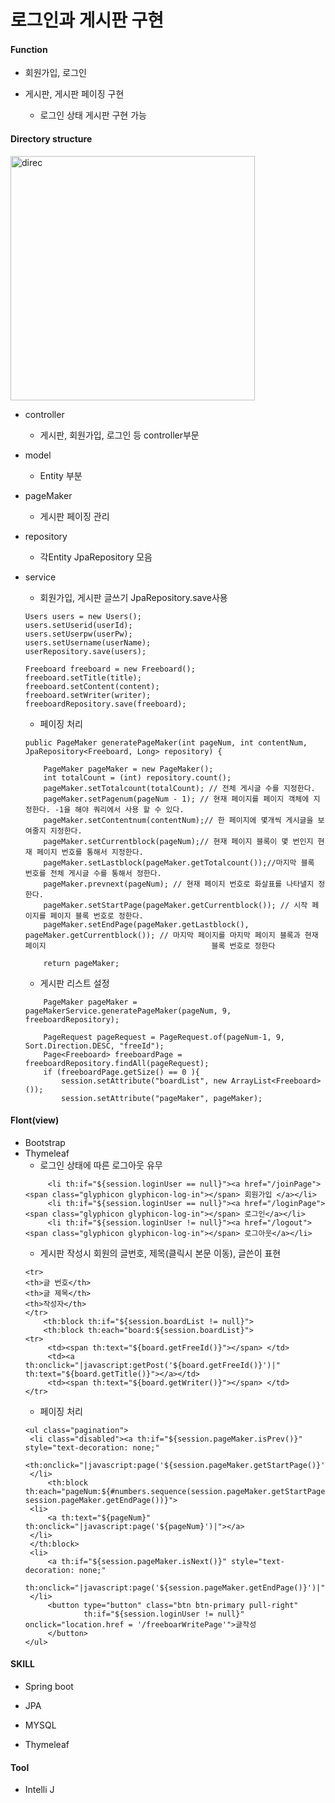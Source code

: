 # 로그인과 게시판 구현

#### Function
- 회원가입, 로그인 

- 게시판, 게시판 페이징 구현
    - 로그인 상태 게시판 구현 가능

#### Directory structure

<img width="391" alt="direc" src="https://user-images.githubusercontent.com/48824988/64904008-1db5c600-d6fe-11e9-86be-5be9b1750ca0.png">


- controller
    - 게시판, 회원가입, 로그인 등 controller부문
    
- model
    - Entity 부분 
    
- pageMaker
    - 게시판 페이징 관리 
    
- repository
    - 각Entity JpaRepository 모음
    
- service 

    - 회원가입, 게시판 글쓰기 JpaRepository.save사용
    ~~~
  Users users = new Users();                        
  users.setUserid(userId);                      
  users.setUserpw(userPw);                      
  users.setUsername(userName);                      
  userRepository.save(users);
  
  Freeboard freeboard = new Freeboard();
  freeboard.setTitle(title);
  freeboard.setContent(content);
  freeboard.setWriter(writer);
  freeboardRepository.save(freeboard);
     ~~~
    - 페이징 처리
    ~~~
   public PageMaker generatePageMaker(int pageNum, int contentNum, JpaRepository<Freeboard, Long> repository) {

        PageMaker pageMaker = new PageMaker();
        int totalCount = (int) repository.count();
        pageMaker.setTotalcount(totalCount); // 전체 게시글 수를 지정한다.
        pageMaker.setPagenum(pageNum - 1); // 현재 페이지를 페이지 객체에 지정한다. -1을 해야 쿼리에서 사용 할 수 있다.
        pageMaker.setContentnum(contentNum);// 한 페이지에 몇개씩 게시글을 보여줄지 지정한다.
        pageMaker.setCurrentblock(pageNum);// 현재 페이지 블록이 몇 번인지 현재 페이지 번호를 통해서 지정한다.
        pageMaker.setLastblock(pageMaker.getTotalcount());//마지막 블록 번호를 전체 게시글 수를 통해서 정한다.
        pageMaker.prevnext(pageNum); // 현재 페이지 번호로 화살표를 나타낼지 정한다.
        pageMaker.setStartPage(pageMaker.getCurrentblock()); // 시작 페이지를 페이지 블록 번호로 정한다.
        pageMaker.setEndPage(pageMaker.getLastblock(), pageMaker.getCurrentblock()); // 마지막 페이지를 마지막 페이지 블록과 현재 페이지                                     블록 번호로 정한다

        return pageMaker;
    ~~~

    - 게시판 리스트 설정
    ~~~
        PageMaker pageMaker = pageMakerService.generatePageMaker(pageNum, 9, freeboardRepository);

        PageRequest pageRequest = PageRequest.of(pageNum-1, 9, Sort.Direction.DESC, "freeId");
        Page<Freeboard> freeboardPage = freeboardRepository.findAll(pageRequest);
        if (freeboardPage.getSize() == 0 ){
            session.setAttribute("boardList", new ArrayList<Freeboard>());
            session.setAttribute("pageMaker", pageMaker);
#### Flont(view)
- Bootstrap
- Thymeleaf
    - 로그인 상태에 따른 로그아웃 유무
    ~~~
         <li th:if="${session.loginUser == null}"><a href="/joinPage"><span class="glyphicon glyphicon-log-in"></span> 회원가입 </a></li>
         <li th:if="${session.loginUser == null}"><a href="/loginPage"><span class="glyphicon glyphicon-log-in"></span> 로그인</a></li>
         <li th:if="${session.loginUser != null}"><a href="/logout"><span class="glyphicon glyphicon-log-in"></span> 로그아웃</a></li>
    ~~~
    - 게시판 작성시 회원의 글번호, 제목(클릭시 본문 이동), 글쓴이 표현
    ~~~
    <tr>
    <th>글 번호</th>  
    <th>글 제목</th>
    <th>작성자</th>
    </tr>
        <th:block th:if="${session.boardList != null}">
        <th:block th:each="board:${session.boardList}">
    <tr>         
         <td><span th:text="${board.getFreeId()}"></span> </td>         
         <td><a th:onclick="|javascript:getPost('${board.getFreeId()}')|" th:text="${board.getTitle()}"></a></td>  
         <td><span th:text="${board.getWriter()}"></span> </td>                                   
    </tr>
    ~~~
    - 페이징 처리
    ~~~
   <ul class="pagination">
     <li class="disabled"><a th:if="${session.pageMaker.isPrev()}" style="text-decoration: none;" 
         <th:onclick="|javascript:page('${session.pageMaker.getStartPage()}')|">«</a>
     </li>
         <th:block th:each="pageNum:${#numbers.sequence(session.pageMaker.getStartPage(), session.pageMaker.getEndPage())}">
     <li>
         <a th:text="${pageNum}" th:onclick="|javascript:page('${pageNum}')|"></a>
     </li>
     </th:block>
     <li>
         <a th:if="${session.pageMaker.isNext()}" style="text-decoration: none;" 
         th:onclick="|javascript:page('${session.pageMaker.getEndPage()}')|">»</a>
     </li>
         <button type="button" class="btn btn-primary pull-right"                                      
                 th:if="${session.loginUser != null}" onclick="location.href = '/freeboarWritePage'">글작성
         </button>
   </ul>
#### SKILL
- Spring boot

- JPA

- MYSQL

- Thymeleaf
#### Tool
- Intelli J
